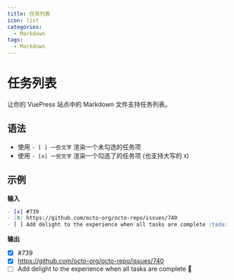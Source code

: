 ```yaml
---
title: 任务列表
icon: list
categories:
  - Markdown
tags:
  - Markdown
---
```

# 任务列表
让你的 VuePress 站点中的 Markdown 文件支持任务列表。

<!-- more -->

## 语法

- 使用 `- [ ] 一些文字` 渲染一个未勾选的任务项
- 使用 `- [x] 一些文字` 渲染一个勾选了的任务项 (也支持大写的 `X`)

## 示例
**输入**
```markdown
- [x] #739
- [X] https://github.com/octo-org/octo-repo/issues/740
- [ ] Add delight to the experience when all tasks are complete :tada:
```

**输出**
- [x] #739
- [X] https://github.com/octo-org/octo-repo/issues/740
- [ ] Add delight to the experience when all tasks are complete :tada:
